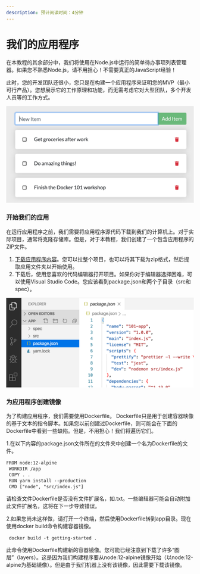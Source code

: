 ```yaml
---
description: 预计阅读时间：4分钟
---
```


# 我们的应用程序

在本教程的其余部分中，我们将使用在Node.js中运行的简单待办事项列表管理器。如果您不熟悉Node.js，请不用担心！不需要真正的JavaScript经验！

此时，您的开发团队还很小，您只是在构建一个应用程序来证明您的MVP（最小可行产品）。您想展示它的工作原理和功能，而无需考虑它对大型团队，多个开发人员等的工作方式。

![](../.gitbook/assets/image%20%282%29.png)

### 开始我们的应用

在运行应用程序之前，我们需要将应用程序源代码下载到我们的计算机上。对于实际项目，通常将克隆存储库。但是，对于本教程，我们创建了一个包含应用程序的ZIP文件。

1. [下载应用程序内容](https://github.com/docker/getting-started/tree/master/app)。您可以拉整个项目，也可以将其下载为zip格式，然后提取应用文件夹以开始使用。
2. 下载后，使用您喜欢的代码编辑器打开项目。如果你对于编辑器选择困难，可以使用Visual Studio Code。您应该看到package.json和两个子目录（src和spec）。

![](../.gitbook/assets/image%20%284%29.png)

### 为应用程序创建镜像

为了构建应用程序，我们需要使用Dockerfile。 Dockerfile只是用于创建容器映像的基于文本的指令脚本。如果您以前创建过Dockerfile，则可能会在下面的Dockerfile中看到一些缺陷。但是，不用担心！我们将遍历它们。

1.在以下内容的package.json文件所在的文件夹中创建一个名为Dockerfile的文件。

```text
FROM node:12-alpine
 WORKDIR /app
 COPY . .
 RUN yarn install --production
 CMD ["node", "src/index.js"]
```

请检查文件Dockerfile是否没有文件扩展名，如.txt。一些编辑器可能会自动附加此文件扩展名，这将在下一步导致错误。

2.如果您尚未这样做，请打开一个终端，然后使用Dockerfile转到app目录。现在使用docker build命令构建容器镜像。

```text
 docker build -t getting-started .
```

此命令使用Dockerfile构建新的容器镜像。您可能已经注意到下载了许多“图层”（layers）。这是因为我们构建程序要从node:12-alpine镜像开始（以node:12-alpine为基础镜像）。但是由于我们机器上没有该镜像，因此需要下载该镜像。



